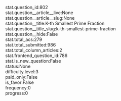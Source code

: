 stat.question_id:802  
stat.question__article__live:None  
stat.question__article__slug:None  
stat.question__title:K-th Smallest Prime Fraction  
stat.question__title_slug:k-th-smallest-prime-fraction  
stat.question__hide:False  
stat.total_acs:279  
stat.total_submitted:986  
stat.total_column_articles:2  
stat.frontend_question_id:786  
stat.is_new_question:False  
status:None  
difficulty.level:3  
paid_only:False  
is_favor:False  
frequency:0  
progress:0  
